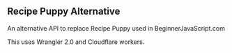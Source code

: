 ## Recipe Puppy Alternative

An alternative API to replace Recipe Puppy used in BeginnerJavaScript.com

This uses Wrangler 2.0 and Cloudflare workers.
